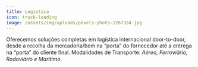 ```yaml
---
title: Logistica
icon: truck-loading
image: /assets/img/uploads/pexels-photo-1267324.jpg
---
```


Oferecemos soluções completas em logística internacional door-to-door, desde a recolha da mercadoria/bem na “porta” do fornecedor até a entrega na “porta” do cliente ﬁnal. 
Modalidades de Transporte:  *Aéreo, Ferroviário, Rodoviário e Marítimo*.
